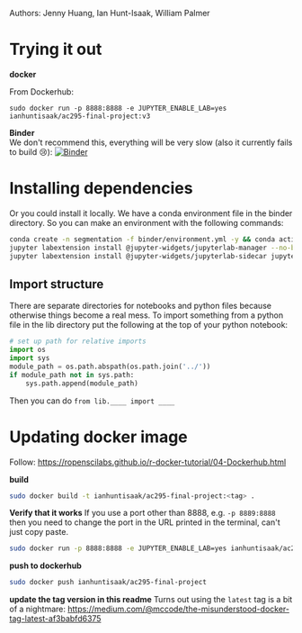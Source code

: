 Authors: Jenny Huang, Ian Hunt-Isaak, William Palmer

# Trying it out


**docker**

From Dockerhub:
```
sudo docker run -p 8888:8888 -e JUPYTER_ENABLE_LAB=yes ianhuntisaak/ac295-final-project:v3
```

**Binder**  
We don't recommend this, everything will be very slow (also it currently fails to build 😢): [![Binder](https://mybinder.org/badge_logo.svg)](https://gesis.mybinder.org/binder/v2/gh/ianhi/AC295-final-project-JWI/master?urlpath=lab) 



# Installing dependencies

Or you could install it locally. We have a conda environment file in the binder directory. So you can make an environment with the following commands:

```bash
conda create -n segmentation -f binder/environment.yml -y && conda activate segmentation
jupyter labextension install @jupyter-widgets/jupyterlab-manager --no-build
jupyter labextension install @jupyter-widgets/jupyterlab-sidecar jupyter-matplotlib
```
## Import structure
There are separate directories for notebooks and python files because otherwise things become a real mess. To import something from a python file in the lib directory put the following at the top of your python notebook:
```python
# set up path for relative imports
import os
import sys
module_path = os.path.abspath(os.path.join('../'))
if module_path not in sys.path:
    sys.path.append(module_path)
```

Then you can do `from lib.____ import ____`


# Updating docker image

Follow: https://ropenscilabs.github.io/r-docker-tutorial/04-Dockerhub.html


**build**
```bash
sudo docker build -t ianhuntisaak/ac295-final-project:<tag> .
```

**Verify that it works**
If you use a port other than 8888, e.g. `-p 8889:8888` then you need to change the port in the URL printed in the terminal, can't just copy paste.
```bash
sudo docker run -p 8888:8888 -e JUPYTER_ENABLE_LAB=yes ianhuntisaak/ac295-final-project:<tag>
```

**push to dockerhub**
```bash
sudo docker push ianhuntisaak/ac295-final-project
```

**update the tag version in this readme**
Turns out using the `latest` tag is a bit of a nightmare: https://medium.com/@mccode/the-misunderstood-docker-tag-latest-af3babfd6375
